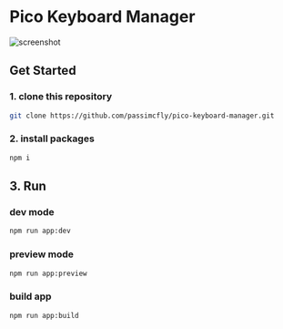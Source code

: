 # Pico Keyboard Manager

![screenshot](./gitImages/screenshot.png)

## Get Started

### 1. clone this repository

```bash
git clone https://github.com/passimcfly/pico-keyboard-manager.git
```

### 2. install packages

```bash
npm i
```

## 3. Run

### dev mode

```bash
npm run app:dev
```

### preview mode

```bash
npm run app:preview
```

### build app

```bash
npm run app:build
```

